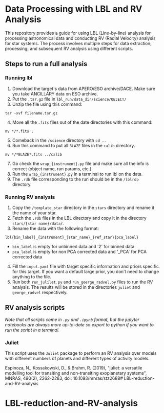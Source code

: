 # Data Processing with LBL and RV Analysis

This repository provides a guide for using LBL (Line-by-line) analysis for processing astronomical data and conducting RV (Radial Velocity) analysis for star systems. The process involves multiple steps for data extraction, processing, and subsequent RV analysis using different scripts.

## Steps to run a full analysis
### Running lbl
1. Download the target's data from APERO/ESO archive/DACE. Make sure you take ANCILLARY data on ESO archive. 
2. Put the `.tar.gz` file in `lbl_run/data_dir/science/OBJECT/`
3. Unzip the file using this command:
```
tar -xvf filename.tar.gz
```
4. Move all the `.fits` files out of the date directories with this command: 
```
mv */*.fits .
```
5. Comeback in the `/science` directory with `cd ..`
6. Run this command to put all `BLAZE` files in the `calib` directory. 
```
mv */*BLAZE*.fits ../calib
```
7. Go check the `wrap_{instrument}.py` file and make sure all the info is correct (object name, run params, etc.)
8. Run the `wrap_{instrument}.py` in a terminal to run lbl on the data. 
9. The `.rdb` file corresponding to the run should be in the `/lblrdb` directory. 

### Running RV analysis
1. Copy the `/template_star` directory in the `stars` directory and rename it the name of your star. 
2. Fetch the `.rdb` files in the LBL directory and copy it in the directory `stars/{star name}/data/`. 
3. Rename the data with the following format: 
```
lbl{bin_label}_{instrument}_{star_name}_{ref_star}{pca_label}
```
- `bin_label` is empty for unbinned data and '2' for binned data
- `pca_label` is empty for non PCA corrected data and '_PCA' for PCA corrected data

4. Fill the `input.yaml` file with target specific information and priors specific for this target. If you want a default large prior, you don't need to change anything to the file. 
5. Run both `run_julilet.py` and `run_goerge_radvel.py` files to run the RV analysis. The results will be stored in the directories `juliet` and `george_radvel` respectively. 
			

## RV analysis scripts
*Note that all scripts come in `.py` and `.ipynb` format, but the jupyter notebooks are always more up-to-date so export to python if you want to run the script in a terminal.* 

### Juliet
This script uses the `Juliet` package to perform an RV analysis over models with different numbers of planets and different types of activity models. 


Espinoza, N., Kossakowski, D., & Brahm, R. (2019), "juliet: a versatile modelling tool for transiting and non-transiting exoplanetary systems", MNRAS, 490(2), 2262-2283, doi: 10.1093/mnras/stz2688# LBL-reduction-and-RV-analysis
# LBL-reduction-and-RV-analysis
